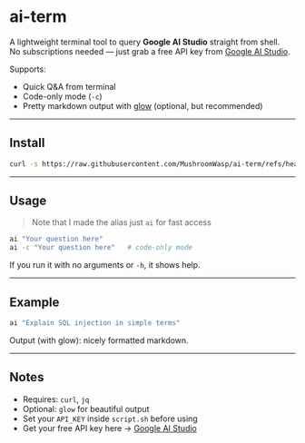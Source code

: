 # ai-term

A lightweight terminal tool to query **Google AI Studio** straight from shell.  
No subscriptions needed — just grab a free API key from [Google AI Studio](https://aistudio.google.com/api-keys).  

Supports:  
- Quick Q&A from terminal  
- Code-only mode (`-c`)  
- Pretty markdown output with [glow](https://github.com/charmbracelet/glow) (optional, but recommended)  

---

## Install

```bash
curl -s https://raw.githubusercontent.com/MushroomWasp/ai-term/refs/heads/main/install.sh | bash
````

---

## Usage
> Note that I made the alias just `ai` for fast access

```bash
ai "Your question here"
ai -c "Your question here"   # code-only mode
```

If you run it with no arguments or `-h`, it shows help.

---

## Example

```bash
ai "Explain SQL injection in simple terms"
```

Output (with glow): nicely formatted markdown.

---

## Notes

* Requires: `curl`, `jq`
* Optional: `glow` for beautiful output
* Set your `API_KEY` inside `script.sh` before using
* Get your free API key here → [Google AI Studio](https://aistudio.google.com/api-keys)
